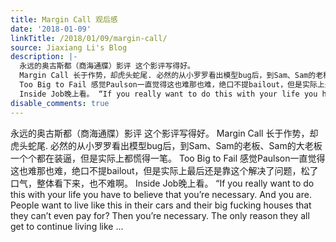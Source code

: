 ```yaml
---
title: Margin Call 观后感
date: '2018-01-09'
linkTitle: /2018/01/09/margin-call/
source: Jiaxiang Li's Blog
description: |-
  永远的奥古斯都（商海通牒）影评 这个影评写得好。
  Margin Call 长于作势，却虎头蛇尾. 必然的从小罗罗看出模型bug后，到Sam、Sam的老板、Sam的大老板一个个都在装逼，但是实际上都慌得一笔。
  Too Big to Fail 感觉Paulson一直觉得这也难那也难，绝口不提bailout，但是实际上最后还是靠这个解决了问题，松了口气，整体看下来，也不难啊。
  Inside Job晚上看。 “If you really want to do this with your life you have to believe that you’re necessary. And you are. People want to live like this in their cars and their big fucking houses that they can’t even pay for? Then you’re necessary. The only reason they all get to continue living like ...
disable_comments: true
---
```

永远的奥古斯都（商海通牒）影评 这个影评写得好。
Margin Call 长于作势，却虎头蛇尾. 必然的从小罗罗看出模型bug后，到Sam、Sam的老板、Sam的大老板一个个都在装逼，但是实际上都慌得一笔。
Too Big to Fail 感觉Paulson一直觉得这也难那也难，绝口不提bailout，但是实际上最后还是靠这个解决了问题，松了口气，整体看下来，也不难啊。
Inside Job晚上看。 “If you really want to do this with your life you have to believe that you’re necessary. And you are. People want to live like this in their cars and their big fucking houses that they can’t even pay for? Then you’re necessary. The only reason they all get to continue living like ...